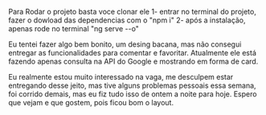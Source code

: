 Para Rodar o projeto basta voce clonar ele
1- entrar no terminal do projeto, fazer o dowload das dependencias com o "npm i"
2- após a instalação, apenas rode no terminal "ng serve --o"

Eu tentei fazer algo bem bonito, um desing bacana, mas não consegui entregar as funcionalidades para comentar e favoritar. Atualmente ele está fazendo apenas consulta na API do Google e mostrando em forma de card.

Eu realmente estou muito interessado na vaga, me desculpem estar entregando desse jeito, mas tive alguns problemas pessoais essa semana, foi corrido demais, mas eu fiz tudo isso de ontem a noite para hoje. Espero que vejam e que gostem, pois ficou bom o layout. 
